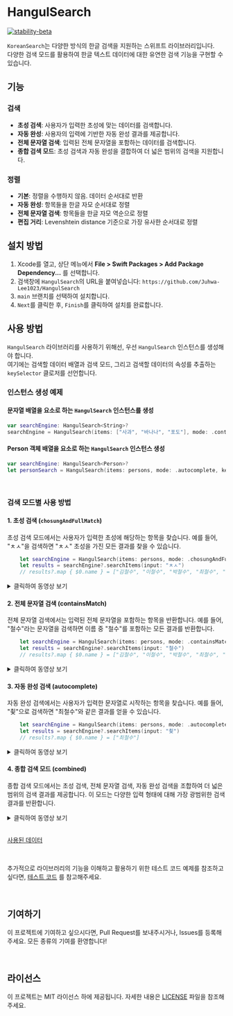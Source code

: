 # HangulSearch
[![stability-beta](https://img.shields.io/badge/stability-beta-33bbff.svg)](https://github.com/mkenney/software-guides/blob/master/STABILITY-BADGES.md#beta)




`KoreanSearch`는 다양한 방식의 한글 검색을 지원하는 스위프트 라이브러리입니다. 
<br/>
다양한 검색 모드를 활용하여 한글 텍스트 데이터에 대한 유연한 검색 기능을 구현할 수 있습니다.


## 기능

### 검색
- **초성 검색**: 사용자가 입력한 초성에 맞는 데이터를 검색합니다.
- **자동 완성**: 사용자의 입력에 기반한 자동 완성 결과를 제공합니다.
- **전체 문자열 검색**: 입력된 전체 문자열을 포함하는 데이터를 검색합니다.
- **종합 검색 모드**: 초성 검색과 자동 완성을 결합하여 더 넓은 범위의 검색을 지원합니다.

### 정렬
- **기본**: 정렬을 수행하지 않음. 데이터 순서대로 반환
- **자동 완성**: 항목들을 한글 자모 순서대로 정렬
- **전체 문자열 검색**: 항목들을 한글 자모 역순으로 정렬
- **편집 거리**: Levenshtein distance 기준으로 가장 유사한 순서대로 정렬


## 설치 방법


1. Xcode를 열고, 상단 메뉴에서 **File > Swift Packages > Add Package Dependency...** 를 선택합니다.
2. 검색창에 `HangulSearch`의 URL을 붙여넣습니다: `https://github.com/Juhwa-Lee1023/HangulSearch`
3. `main` 브랜치를 선택하여 설치합니다.
4. `Next`를 클릭한 후, `Finish`를 클릭하여 설치를 완료합니다.

## 사용 방법

`HangulSearch` 라이브러리를 사용하기 위해선, 우선 `HangulSearch` 인스턴스를 생성해야 합니다. 
<br/>
여기에는 검색할 데이터 배열과 검색 모드, 그리고 검색할 데이터의 속성를 추출하는 `keySelector` 클로저를 선언합니다.
<br/>

### 인스턴스 생성 예제

#### 문자열 배열을 요소로 하는 `HangulSearch` 인스턴스를 생성

```swift
var searchEngine: HangulSearch<String>?
searchEngine = HangulSearch(items: ["사과", "바나나", "포도"], mode: .containsMatch, keySelector: { $0 })
```

#### Person 객체 배열을 요소로 하는 `HangulSearch` 인스턴스 생성

```swift
var searchEngine: HangulSearch<Person>?
let personSearch = HangulSearch(items: persons, mode: .autocomplete, keySelector: { $0.name })
```
<br/>

### 검색 모드별 사용 방법

#### 1. 초성 검색 (`chosungAndFullMatch`)

초성 검색 모드에서는 사용자가 입력한 초성에 해당하는 항목을 찾습니다. 예를 들어, "ㅊㅅ"을 검색하면 "ㅊㅅ" 초성을 가진 모든 결과를 찾을 수 있습니다.

```swift
    let searchEngine = HangulSearch(items: persons, mode: .chosungAndFullMatch, keySelector: { $0.name })
    let results = searchEngine?.searchItems(input: "ㅊㅅ")
    // results?.map { $0.name } = ["김철수", "이철수", "박철수", "최철수", "최성수", "최상욱", "정철수", "강철수", "초철수", "초성수", "초상욱", "윤철수", "장철수", "임철수"]
```
<details>
  <summary>클릭하여 동영상 보기</summary>

https://github.com/Juhwa-Lee1023/HangulSearch/assets/63584245/9f5e0f28-d8ab-4010-9b58-79eafb35b798

</details>




#### 2. 전체 문자열 검색 (containsMatch)
전체 문자열 검색에서는 입력된 전체 문자열을 포함하는 항목을 반환합니다. 예를 들어, "철수"라는 문자열을 검색하면 이름 중 "철수"를 포함하는 모든 결과를 반환합니다.

```swift
    let searchEngine = HangulSearch(items: persons, mode: .containsMatch, keySelector: { $0.name })
    let results = searchEngine?.searchItems(input: "철수")
    // results?.map { $0.name } = ["김철수", "이철수", "박철수", "최철수", "정철수", "강철수", "초철수", "윤철수", "장철수", "임철수"]
```

<details>
  <summary>클릭하여 동영상 보기</summary>



https://github.com/Juhwa-Lee1023/HangulSearch/assets/63584245/8bdc8091-03d9-4c84-b56a-8f58cc5ef8f1



</details>



#### 3. 자동 완성 검색 (autocomplete)
자동 완성 검색에서는 사용자가 입력한 문자열로 시작하는 항목을 찾습니다. 예를 들어, "쵳"으로 검색하면 "최철수"와 같은 결과를 얻을 수 있습니다.

```swift
    let searchEngine = HangulSearch(items: persons, mode: .autocomplete, keySelector: { $0.name })
    let results = searchEngine?.searchItems(input: "쵳")
    // results?.map { $0.name } = ["최철수"]
```
<details>
  <summary>클릭하여 동영상 보기</summary>



https://github.com/Juhwa-Lee1023/HangulSearch/assets/63584245/d8d3693b-0dc0-49e9-8117-df131ec20154



</details>


#### 4. 종합 검색 모드 (combined)
종합 검색 모드에서는 초성 검색, 전체 문자열 검색, 자동 완성 검색을 조합하여 더 넓은 범위의 검색 결과를 제공합니다. 이 모드는 다양한 입력 형태에 대해 가장 광범위한 검색 결과를 반환합니다.

<details>
  <summary>클릭하여 동영상 보기</summary>


https://github.com/Juhwa-Lee1023/HangulSearch/assets/63584245/94652207-6896-488f-af8c-db273312becd




</details>



<br/>

[사용된 데이터](https://github.com/Juhwa-Lee1023/HangulSearch/blob/main/Tests/HangulSearchTests/MockData/people.json)

<br/>

추가적으로 라이브러리의 기능을 이해하고 활용하기 위한 테스트 코드 예제를 참조하고 싶다면, [테스트 코드](https://github.com/Juhwa-Lee1023/HangulSearch/blob/main/Tests/HangulSearchTests/HangulSearchTests.swift) 를 참고해주세요.




<br/>

## 기여하기

이 프로젝트에 기여하고 싶으시다면, Pull Request를 보내주시거나, Issues를 등록해 주세요. 모든 종류의 기여를 환영합니다!

<br/>

## 라이선스

이 프로젝트는 MIT 라이선스 하에 제공됩니다. 자세한 내용은 [LICENSE](https://github.com/Juhwa-Lee1023/HangulSearch/blob/main/LICENSE) 파일을 참조해주세요.






